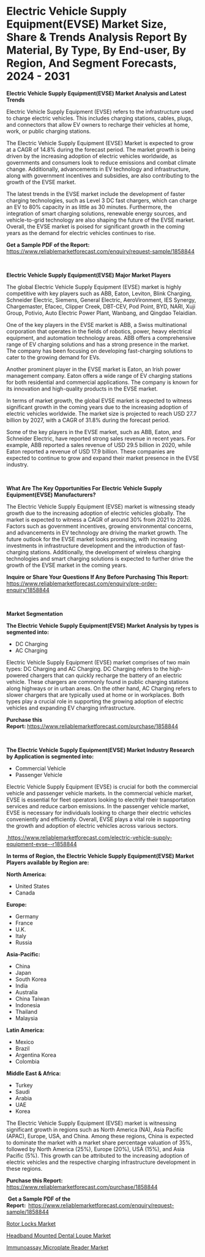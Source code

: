 <p><h1>Electric Vehicle Supply Equipment(EVSE) Market Size, Share & Trends Analysis Report By Material, By Type, By End-user, By Region, And Segment Forecasts, 2024 - 2031</h1></p><p><strong>Electric Vehicle Supply Equipment(EVSE) Market Analysis and Latest Trends</strong></p>
<p><p>Electric Vehicle Supply Equipment (EVSE) refers to the infrastructure used to charge electric vehicles. This includes charging stations, cables, plugs, and connectors that allow EV owners to recharge their vehicles at home, work, or public charging stations.</p><p>The Electric Vehicle Supply Equipment (EVSE) Market is expected to grow at a CAGR of 14.8% during the forecast period. The market growth is being driven by the increasing adoption of electric vehicles worldwide, as governments and consumers look to reduce emissions and combat climate change. Additionally, advancements in EV technology and infrastructure, along with government incentives and subsidies, are also contributing to the growth of the EVSE market.</p><p>The latest trends in the EVSE market include the development of faster charging technologies, such as Level 3 DC fast chargers, which can charge an EV to 80% capacity in as little as 30 minutes. Furthermore, the integration of smart charging solutions, renewable energy sources, and vehicle-to-grid technology are also shaping the future of the EVSE market. Overall, the EVSE market is poised for significant growth in the coming years as the demand for electric vehicles continues to rise.</p></p>
<p><strong>Get a Sample PDF of the Report:&nbsp;</strong> <a href="https://www.reliablemarketforecast.com/enquiry/request-sample/1858844">https://www.reliablemarketforecast.com/enquiry/request-sample/1858844</a></p>
<p>&nbsp;</p>
<p><strong>Electric Vehicle Supply Equipment(EVSE) Major Market Players</strong></p>
<p><p>The global Electric Vehicle Supply Equipment (EVSE) market is highly competitive with key players such as ABB, Eaton, Leviton, Blink Charging, Schneider Electric, Siemens, General Electric, AeroVironment, IES Synergy, Chargemaster, Efacec, Clipper Creek, DBT-CEV, Pod Point, BYD, NARI, Xuji Group, Potivio, Auto Electric Power Plant, Wanbang, and Qingdao Telaidian.</p><p>One of the key players in the EVSE market is ABB, a Swiss multinational corporation that operates in the fields of robotics, power, heavy electrical equipment, and automation technology areas. ABB offers a comprehensive range of EV charging solutions and has a strong presence in the market. The company has been focusing on developing fast-charging solutions to cater to the growing demand for EVs.</p><p>Another prominent player in the EVSE market is Eaton, an Irish power management company. Eaton offers a wide range of EV charging stations for both residential and commercial applications. The company is known for its innovation and high-quality products in the EVSE market.</p><p>In terms of market growth, the global EVSE market is expected to witness significant growth in the coming years due to the increasing adoption of electric vehicles worldwide. The market size is projected to reach USD 27.7 billion by 2027, with a CAGR of 31.8% during the forecast period.</p><p>Some of the key players in the EVSE market, such as ABB, Eaton, and Schneider Electric, have reported strong sales revenue in recent years. For example, ABB reported a sales revenue of USD 29.5 billion in 2020, while Eaton reported a revenue of USD 17.9 billion. These companies are expected to continue to grow and expand their market presence in the EVSE industry.</p></p>
<p>&nbsp;</p>
<p><strong>What Are The Key Opportunities For Electric Vehicle Supply Equipment(EVSE) Manufacturers?</strong></p>
<p><p>The Electric Vehicle Supply Equipment (EVSE) market is witnessing steady growth due to the increasing adoption of electric vehicles globally. The market is expected to witness a CAGR of around 30% from 2021 to 2026. Factors such as government incentives, growing environmental concerns, and advancements in EV technology are driving the market growth. The future outlook for the EVSE market looks promising, with increasing investments in infrastructure development and the introduction of fast-charging stations. Additionally, the development of wireless charging technologies and smart charging solutions is expected to further drive the growth of the EVSE market in the coming years.</p></p>
<p><strong>Inquire or Share Your Questions If Any Before Purchasing This Report:</strong> <a href="https://www.reliablemarketforecast.com/enquiry/pre-order-enquiry/1858844">https://www.reliablemarketforecast.com/enquiry/pre-order-enquiry/1858844</a></p>
<p>&nbsp;</p>
<p><strong>Market Segmentation</strong></p>
<p><strong>The Electric Vehicle Supply Equipment(EVSE) Market Analysis by types is segmented into:</strong></p>
<p><ul><li>DC Charging</li><li>AC Charging</li></ul></p>
<p><p>Electric Vehicle Supply Equipment (EVSE) market comprises of two main types: DC Charging and AC Charging. DC Charging refers to the high-powered chargers that can quickly recharge the battery of an electric vehicle. These chargers are commonly found in public charging stations along highways or in urban areas. On the other hand, AC Charging refers to slower chargers that are typically used at home or in workplaces. Both types play a crucial role in supporting the growing adoption of electric vehicles and expanding EV charging infrastructure.</p></p>
<p><strong>Purchase this Report:&nbsp;</strong><a href="https://www.reliablemarketforecast.com/purchase/1858844">https://www.reliablemarketforecast.com/purchase/1858844</a></p>
<p>&nbsp;</p>
<p><strong>The Electric Vehicle Supply Equipment(EVSE) Market Industry Research by Application is segmented into:</strong></p>
<p><ul><li>Commercial Vehicle</li><li>Passenger Vehicle</li></ul></p>
<p><p>Electric Vehicle Supply Equipment (EVSE) is crucial for both the commercial vehicle and passenger vehicle markets. In the commercial vehicle market, EVSE is essential for fleet operators looking to electrify their transportation services and reduce carbon emissions. In the passenger vehicle market, EVSE is necessary for individuals looking to charge their electric vehicles conveniently and efficiently. Overall, EVSE plays a vital role in supporting the growth and adoption of electric vehicles across various sectors.</p></p>
<p><a href="https://www.reliablemarketforecast.com/electric-vehicle-supply-equipment-evse--r1858844">&nbsp;https://www.reliablemarketforecast.com/electric-vehicle-supply-equipment-evse--r1858844</a></p>
<p><strong>In terms of Region, the Electric Vehicle Supply Equipment(EVSE) Market Players available by Region are:</strong></p>
<p>
    <p> <strong> North America: </strong>
        <ul>
            <li>United States</li>
            <li>Canada</li>
        </ul>
        </p> 
    <p> <strong> Europe: </strong>
        <ul>
            <li>Germany</li>
            <li>France</li>
            <li>U.K.</li>
            <li>Italy</li>
            <li>Russia</li>
        </ul>
        </p> 
    <p> <strong> Asia-Pacific: </strong>
        <ul>
            <li>China</li>
            <li>Japan</li>
            <li>South Korea</li>
            <li>India</li>
            <li>Australia</li>
            <li>China Taiwan</li>
            <li>Indonesia</li>
            <li>Thailand</li>
            <li>Malaysia</li>
        </ul>
        </p> 
    <p> <strong> Latin America: </strong>
        <ul>
            <li>Mexico</li>
            <li>Brazil</li>
            <li>Argentina Korea</li>
            <li>Colombia</li>
        </ul>
        </p> 
    <p> <strong> Middle East & Africa: </strong>
        <ul>
            <li>Turkey</li>
            <li>Saudi</li>
            <li>Arabia</li>
            <li>UAE</li>
            <li>Korea</li>
        </ul>
    </p>
    </p>
<p><p>The Electric Vehicle Supply Equipment (EVSE) market is witnessing significant growth in regions such as North America (NA), Asia Pacific (APAC), Europe, USA, and China. Among these regions, China is expected to dominate the market with a market share percentage valuation of 35%, followed by North America (25%), Europe (20%), USA (15%), and Asia Pacific (5%). This growth can be attributed to the increasing adoption of electric vehicles and the respective charging infrastructure development in these regions.</p></p>
<p><strong>Purchase this Report: </strong><a href="https://www.reliablemarketforecast.com/purchase/1858844">https://www.reliablemarketforecast.com/purchase/1858844</a></p>
<p>&nbsp;<strong>Get a Sample PDF of the Report:&nbsp;&nbsp;</strong><a href="https://www.reliablemarketforecast.com/enquiry/request-sample/1858844">https://www.reliablemarketforecast.com/enquiry/request-sample/1858844</a></p>
<p><strong></strong></p>
<p><p><a href="https://github.com/luckyshygirl/Market-Research-Report-List-5/blob/main/rotor-locks-market.md">Rotor Locks Market</a></p><p><a href="https://medium.com/@omamuller/global-headband-mounted-dental-loupe-market-by-product-type-by-application-by-region-and-d6a0cb284962">Headband Mounted Dental Loupe Market</a></p><p><a href="https://medium.com/@samirmayert184/deep-dive-into-the-immunoassay-microplate-reader-market-itstrends-market-segmentation-and-6bb8145dd906">Immunoassay Microplate Reader Market</a></p></p>